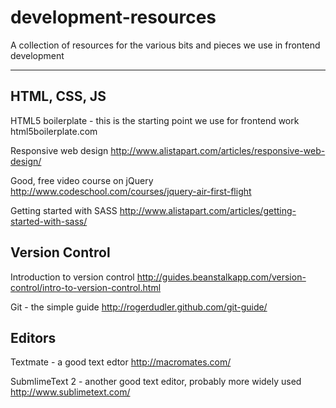 development-resources
=====================

A collection of resources for the various bits and pieces we use in frontend development

---

## HTML, CSS, JS

HTML5 boilerplate - this is the starting point we use for frontend work
html5boilerplate.com

Responsive web design
http://www.alistapart.com/articles/responsive-web-design/

Good, free video course on jQuery
http://www.codeschool.com/courses/jquery-air-first-flight

Getting started with SASS
http://www.alistapart.com/articles/getting-started-with-sass/


## Version Control

Introduction to version control
http://guides.beanstalkapp.com/version-control/intro-to-version-control.html

Git - the simple guide
http://rogerdudler.github.com/git-guide/

## Editors

Textmate - a good text edtor
http://macromates.com/

SubmlimeText 2 - another good text editor, probably more widely used
http://www.sublimetext.com/